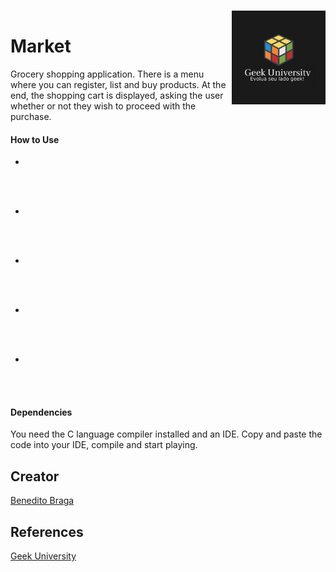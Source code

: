 <h1 align="left">Market<a href="https://www.geekuniversity.com.br/"><img align="right" style="margin-top: -40px;" src="images/logo01.jpeg" alt="Logo" width="150"></a></h1>


Grocery shopping application. There is a menu where you can register, list and buy products. At the end, the shopping cart is displayed, asking the user whether or not they wish to proceed with the purchase.

#### How to Use 

- 

<div ><img alt="" src="images/"></div>
<br>

 - 

<div ><img alt="" src="images/"></div>
<br>
 
 - 

<div ><img alt="" src="images/"></div>
<br>
 
 - 

<div ><img alt="" src="images/"></div>
<br>
 
 - 

<div ><img alt="" src="images/"></div>
<br>

#### Dependencies

You need the C language compiler installed and an IDE. Copy and paste the code into your IDE, compile and start playing.

## Creator

[Benedito Braga](https://www.linkedin.com/in/beneditobarroso "Meet the Creator.")

## References

[Geek University](https://www.geekuniversity.com.br/ "Access the course content here.")